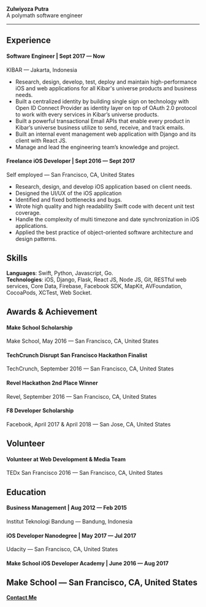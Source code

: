<b>Zulwiyoza Putra</b><br />
A polymath software engineer

***

## Experience
#### Software Engineer | Sept 2017 — Now
KIBAR  — Jakarta, Indonesia
- Research, design, develop, test, deploy and maintain high-performance iOS and web applications for all Kibar's universe products and business needs.
- Built a centralized identity by building single sign on technology with Open ID Connect Provider as identity layer on top of OAuth 2.0 protocol to work with every services in Kibar’s universe products.
- Built a powerful transactional Email APIs that enable every product in Kibar’s universe business utilize to send, receive, and track emails.
- Built an internal event management web application with Django and its client with React JS.
- Manage and lead the engineering team’s knowledge and project.
#### Freelance iOS Developer | Sept 2016 — Sept 2017
Self employed — San Francisco, CA, United States
- Research, design, and develop iOS application based on client needs.
- Designed the UI/UX of the iOS application
- Identified and fixed bottlenecks and bugs.
- Wrote high quality and high readability Swift code with decent unit test coverage.
- Handle the complexity of multi timezone and date synchronization in iOS applications.
- Applied the best practice of object-oriented software architecture and design patterns.
## Skills
<b>Languages</b>: Swift, Python, Javascript, Go.<br />
<b>Technologies</b>:  iOS, Django, Flask, React JS, Node JS, Git, RESTful web services, Core Data, Firebase, Facebook SDK, MapKit, AVFoundation, CocoaPods, XCTest, Web Socket.<br />
## Awards & Achievement
#### Make School Scholarship
Make School, May 2016 — San Francisco, CA, United States
#### TechCrunch Disrupt San Francisco Hackathon Finalist
TechCrunch, September 2016 — San Francisco, CA, United States
#### Revel Hackathon 2nd Place Winner 
Revel, September 2016 — San Francisco, CA, United States
#### F8 Developer Scholarship
Facebook, April 2017 & April 2018 — San Jose, CA, United States
## Volunteer
#### Volunteer at Web Development & Media Team
TEDx San Francisco 2016 — San Francisco, CA, United States
## Education
#### <b>Business Management</b> | Aug 2012 — Feb 2015
Institut Teknologi Bandung — Bandung, Indonesia
#### <b>iOS Developer Nanodegree</b> | May 2017 — Jul 2017
Udacity — San Francisco, CA, United States
#### <b>Make School iOS Developer Academy</b> | June 2016 — Aug 2017
Make School — San Francisco, CA, United States
---
<a href="mailto:putra@wiyoza.com?Subject=Hi%20Putra" target="_top"><b>Contact Me<b></a>
